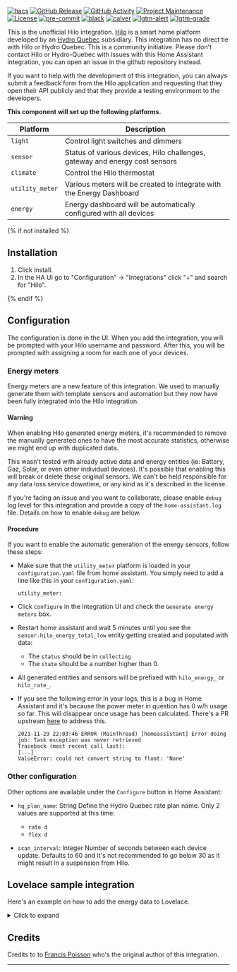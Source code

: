 [![hacs][hacsbadge]][hacs]
[![GitHub Release][releases-shield]][releases]
[![GitHub Activity][commits-shield]][commits]
[![Project Maintenance][maintenance-shield]][user_profile]
[![License][license-shield]][license]
[![pre-commit][pre-commit-shield]][pre-commit]
[![black][black-shield]][black]
[![calver][calver-shield]][calver]
[![lgtm-alert][lgtm-alert-shield]][lgtm-alert]
[![lgtm-grade][lgtm-grade-shield]][lgtm-grade]


This is the unofficial Hilo integration. [Hilo](https://www.hiloenergie.com/en-ca/) is a smart home platform developed
by an [Hydro Quebec](https://www.hydroquebec.com/hilo/en/) subsidiary.
This integration has no direct tie with Hilo or Hydro Quebec. This is a community initiative. Please don't contact
Hilo or Hydro-Quebec with issues with this Home Assistant integration, you can open an issue in the github repository
instead.

If you want to help with the development of this integration, you can always submit a feedback form from the Hilo
application and requesting that they open their API publicly and that they provide a testing environment to the
developers.


**This component will set up the following platforms.**

| Platform        | Description                                                                 |
| --------------- | --------------------------------------------------------------------------- |
| `light`         | Control light switches and dimmers                                          |
| `sensor`        | Status of various devices, Hilo challenges, gateway and energy cost sensors |
| `climate`       | Control the Hilo thermostat                                                 |
| `utility_meter` | Various meters will be created to integrate with the Energy Dashboard       |
| `energy`        | Energy dashboard will be automatically configured with all devices          |

{% if not installed %}

## Installation

1. Click install.
1. In the HA UI go to "Configuration" -> "Integrations" click "+" and search for "Hilo".

{% endif %}

## Configuration

The configuration is done in the UI. When you add the integration, you will be prompted with your
Hilo username and password. After this, you will be prompted with assigning a room for each one of
your devices.

### Energy meters

Energy meters are a new feature of this integration. We used to manually generate them with template sensors and automation
but they now have been fully integrated into the Hilo integration.

#### Warning

When enabling Hilo generated energy meters, it's recommended to remove the manually generated ones to have the most accurate
statistics, otherwise we might end up with duplicated data.

This wasn't tested with already active data and energy entities (ie: Battery, Gaz, Solar, or even other individual devices).
It's possible that enabling this will break or delete these original sensors. We can't be held responsible for any data loss
service downtime, or any kind as it's described in the license.

If you're facing an issue and you want to collaborate, please enable `debug` log level for this integration and provide a copy
of the `home-assistant.log` file. Details on how to enable `debug` are below.

#### Procedure

If you want to enable the automatic generation of the energy sensors, follow these steps:

* Make sure that the `utility_meter` platform is loaded in your `configuration.yaml` file from
home assistant. You simply need to add a line like this in your `configuration.yaml`:

    ```
    utility_meter:
    ```

* Click `Configure` in the integration UI and check the `Generate energy meters` box.

* Restart home assistant and wait 5 minutes until you see the `sensor.hilo_energy_total_low` entity getting created and populated
  with data:
  * The `status` should be in `collecting`
  * The `state` should be a number higher than 0.

* All generated entities and sensors will be prefixed with `hilo_energy_` or `hilo_rate_`.

* If you see the following error in your logs, this is a bug in Home Assistant and it's because the power meter in question has 0 w/h
  usage so far. This will disappear once usage has been calculated. There's a PR upstream [here](https://github.com/home-assistant/core/pull/60678) to address this.

    ```
    2021-11-29 22:03:46 ERROR (MainThread) [homeassistant] Error doing job: Task exception was never retrieved
    Traceback (most recent call last):
    [...]
    ValueError: could not convert string to float: 'None'
    ```

### Other configuration

Other options are available under the `Configure` button in Home Assistant:

- `hq_plan_name`: String
  Define the Hydro Quebec rate plan name.
  Only 2 values are supported at this time:
  - `rate d`
  - `flex d`

- `scan_interval`: Integer
  Number of seconds between each device update. Defaults to 60 and it's not recommended to go below 30 as it might
  result in a suspension from Hilo.

## Lovelace sample integration

Here's an example on how to add the energy data to Lovelace.
<details>
  <summary>Click to expand</summary>

```
     - type: vertical-stack
        cards:
          - type: "custom:paper-buttons-row"
            buttons:
              - type: entity
                entity: sensor.hilo_gateway
                name: false
                action: none
                state: false
                state_styles:
                  "on":
                    button:
                      color: green
                  "off":
                    button:
                      color: red

              - type: entity
                entity: sensor.defi_hilo
                state: false
                action: none
                state_styles:
                  "on":
                    button:
                      color: red
                  "scheduled":
                    button:
                      color: yellow
                  "pre_heat":
                    button:
                      color: red
                  "recovery":
                    button:
                      color: blue
                  "off":
                    button:
                      color: green
              - type: entity
                entity: sensor.smartenergymeter_power
                name: false
                layout: icon|state
                action: none
                state: "{{ states(config.entity) }}"
                icon: mdi:speedometer
                style:
                  button:
                    color: >-
                      {% if states(config.entity) | int > 1000 %}
                        yellow
                      {% elif states(config.entity) | int > 1500 %}
                        orange
                      {% elif states(config.entity) | int > 2000 %}
                        red
                      {% else%}
                        green
                      {% endif %}
              - type: entity
                entity: sensor.hilo_rate_current
                name: false
                layout: icon|state
                action: none
                state: "{{ states(config.entity) }}"
                style:
                  button:
                    color: >-
                      {% if states(config.entity) | float > 0.07 %}
                        yellow
                      {% elif states(config.entity) | float > 0.1 %}
                        red
                      {% else%}
                        green
                      {% endif %}

          - type: energy-date-selection
          - type: energy-sources-table
          - type: energy-usage-graph
          - type: energy-distribution
            link_dashboard: true
```
</details>

## Credits

Credits to to [Francis Poisson](https://github.com/francispoisson/) who's the original author of this integration.

---

[integration_blueprint]: https://github.com/custom-components/integration_blueprint
[commits-shield]: https://img.shields.io/github/commit-activity/y/dvd-dev/hilo.svg?style=for-the-badge
[commits]: https://github.com/dvd-dev/hilo/commits/main
[hacs]: https://hacs.xyz
[hacsbadge]: https://img.shields.io/badge/HACS-Default-41BDF5.svg?style=for-the-badge
[license]: https://github.com/dvd-dev/hilo/blob/main/LICENSE
[license-shield]: https://img.shields.io/github/license/dvd-dev/hilo.svg?style=for-the-badge
[maintenance-shield]: https://img.shields.io/badge/maintainer-%40dvd--dev-blue.svg?style=for-the-badge
[releases-shield]: https://img.shields.io/github/release/dvd-dev/hilo.svg?style=for-the-badge
[releases]: https://github.com/dvd-dev/hilo/releases
[user_profile]: https://github.com/dvd-dev
[pre-commit-shield]: https://img.shields.io/badge/pre--commit-enabled-brightgreen?logo=pre-commit&logoColor=white&style=for-the-badge
[pre-commit]: https://github.com/pre-commit/pre-commit
[calver-shield]: https://img.shields.io/badge/calver-YYYY.MM.Micro-22bfda.svg?style=for-the-badge
[calver]: http://calver.org/
[black-shield]: https://img.shields.io/badge/code%20style-black-000000.svg?style=for-the-badge
[black]: https://github.com/psf/black
[lgtm-alert]: https://lgtm.com/projects/g/dvd-dev/hilo/alerts/
[lgtm-alert-shield]: https://img.shields.io/lgtm/alerts/g/dvd-dev/hilo.svg?logo=lgtm&style=for-the-badge
[lgtm-grade]: https://lgtm.com/projects/g/dvd-dev/hilo/context:python
[lgtm-grade-shield]: https://img.shields.io/lgtm/grade/python/g/dvd-dev/hilo.svg?logo=lgtm&style=for-the-badge
